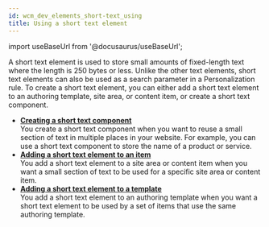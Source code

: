 ```yaml
---
id: wcm_dev_elements_short-text_using
title: Using a short text element
---
```

import useBaseUrl from '@docusaurus/useBaseUrl';



A short text element is used to store small amounts of fixed-length text where the length is 250 bytes or less. Unlike the other text elements, short text elements can also be used as a search parameter in a Personalization rule. To create a short text element, you can either add a short text element to an authoring template, site area, or content item, or create a short text component.

-   **[Creating a short text component](wcm_dev_elements_short-text_creating.md)**  
You create a short text component when you want to reuse a small section of text in multiple places in your website. For example, you can use a short text component to store the name of a product or service.
-   **[Adding a short text element to an item](wcm_dev_elements_short-text_adding.md)**  
You add a short text element to a site area or content item when you want a small section of text to be used for a specific site area or content item.
-   **[Adding a short text element to a template](wcm_dev_elements_short-text_add_template.md)**  
You add a short text element to an authoring template when you want a short text element to be used by a set of items that use the same authoring template.

